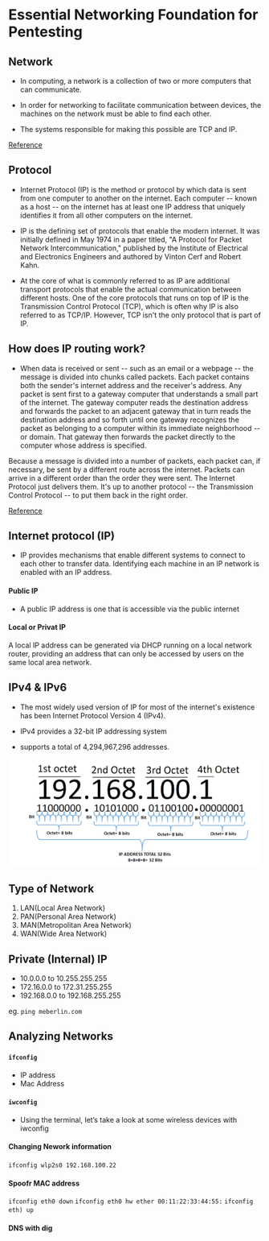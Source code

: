 # Essential Networking Foundation for Pentesting


## Network

- In computing, a network is a collection of two or more computers that can communicate.

- In order for networking to facilitate communication between devices, the machines on the network must be able to find each other.

- The systems responsible for making this possible are TCP and IP.

[Reference](https://www.redhat.com/sysadmin/sysadmin-essentials-networking-basics)


## Protocol

- Internet Protocol (IP) is the method or protocol by which data is sent from one computer to another on the internet. Each computer -- known as a host -- on the internet has at least one IP address that uniquely identifies it from all other computers on the internet.

- IP is the defining set of protocols that enable the modern internet. It was initially defined in May 1974 in a paper titled, "A Protocol for Packet Network Intercommunication," published by the Institute of Electrical and Electronics Engineers and authored by Vinton Cerf and Robert Kahn.

- At the core of what is commonly referred to as IP are additional transport protocols that enable the actual communication between different hosts. One of the core protocols that runs on top of IP is the Transmission Control Protocol (TCP), which is often why IP is also referred to as TCP/IP. However, TCP isn't the only protocol that is part of IP.

## How does IP routing work?

- When data is received or sent -- such as an email or a webpage -- the message is divided into chunks called packets. Each packet contains both the sender's internet address and the receiver's address. Any packet is sent first to a gateway computer that understands a small part of the internet. The gateway computer reads the destination address and forwards the packet to an adjacent gateway that in turn reads the destination address and so forth until one gateway recognizes the packet as belonging to a computer within its immediate neighborhood -- or domain. That gateway then forwards the packet directly to the computer whose address is specified.

Because a message is divided into a number of packets, each packet can, if necessary, be sent by a different route across the internet. Packets can arrive in a different order than the order they were sent. The Internet Protocol just delivers them. It's up to another protocol -- the Transmission Control Protocol -- to put them back in the right order.

[Reference](https://www.techtarget.com/searchunifiedcommunications/definition/Internet-Protocol)




## Internet protocol (IP)

- IP provides mechanisms that enable different systems to connect to each other to transfer data. Identifying each machine in an IP network is enabled with an IP address.

#### Public IP
- A public IP address is one that is accessible via the public internet

#### Local or Privat IP 

A local IP address can be generated via DHCP running on a local network router, providing an address that can only be accessed by users on the same local area network.

## IPv4 & IPv6

- The most widely used version of IP for most of the internet's existence has been Internet Protocol Version 4 (IPv4).

- IPv4 provides a 32-bit IP addressing system

- supports a total of 4,294,967,296 addresses.

![IPv4](../photo/ip4.png)



## Type of Network
1. LAN(Local Area Network)
2. PAN(Personal Area Network)
3. MAN(Metropolitan Area Network)
4. WAN(Wide Area Network)

## Private (Internal) IP 
- 10.0.0.0 to 10.255.255.255
- 172.16.0.0 to 172.31.255.255
- 192.168.0.0 to 192.168.255.255

eg. `ping meberlin.com`


## Analyzing Networks 

#### `ifconfig`
- IP address
- Mac Address


#### `iwconfig`
- Using the terminal, let’s take a look at some wireless devices with iwconfig



#### Changing Nework information

`ifconfig wlp2s0 192.168.100.22`

#### Spoofr MAC address

`ifconfig eth0 down`
`ifconfig eth0 hw ether 00:11:22:33:44:55:`
`ifconfig eth) up`

#### DNS with dig

